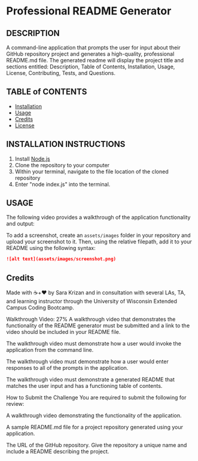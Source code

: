 # Professional README Generator

## DESCRIPTION
A command-line application that prompts the user for input about their GitHub repository project and generates a high-quality, professional README.md file. The generated readme will display the project title and sections entitled: Description, Table of Contents, Installation, Usage, License, Contributing, Tests, and Questions.

## TABLE of CONTENTS
* [Installation](#installation)
* [Usage](#usage)
* [Credits](#credits)
* [License](#license)


## INSTALLATION INSTRUCTIONS
1. Install [Node.js](https://nodejs.org/en/)
2. Clone the repository to your computer
3. Within your terminal, navigate to the file location of the cloned repository
4. Enter "node index.js" into the terminal.

## USAGE
The following video provides a walkthrough of the application functionality and output:

To add a screenshot, create an `assets/images` folder in your repository and upload your screenshot to it. Then, using the relative filepath, add it to your README using the following syntax:

```md
![alt text](assets/images/screenshot.png)
```

## Credits

Made with ☕+❤️ by Sara Krizan and in consultation with several LAs, TA, and learning instructor through the University of Wisconsin Extended Campus Coding Bootcamp.


Walkthrough Video: 27%
A walkthrough video that demonstrates the functionality of the README generator must be submitted and a link to the video should be included in your README file.

The walkthrough video must demonstrate how a user would invoke the application from the command line.

The walkthrough video must demonstrate how a user would enter responses to all of the prompts in the application.

The walkthrough video must demonstrate a generated README that matches the user input and has a functioning table of contents.


How to Submit the Challenge
You are required to submit the following for review:

A walkthrough video demonstrating the functionality of the application.

A sample README.md file for a project repository generated using your application.

The URL of the GitHub repository. Give the repository a unique name and include a README describing the project.
